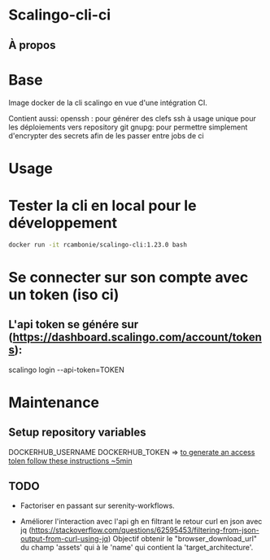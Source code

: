 # Scalingo-cli-ci

## À propos

# Base
Image docker de la cli scalingo en vue d'une intégration CI.

Contient aussi:
openssh : pour générer des clefs ssh à usage unique pour les déploiements vers repository git
gnupg: pour permettre simplement d'encrypter des secrets afin de les passer entre jobs de ci

# Usage 
# Tester la cli en local pour le développement
```sh
docker run -it rcambonie/scalingo-cli:1.23.0 bash
```

# Se connecter sur son compte avec un token (iso ci) 
## L'api token se génére sur (https://dashboard.scalingo.com/account/tokens):
scalingo login --api-token=TOKEN

# Maintenance
## Setup repository variables
DOCKERHUB_USERNAME
DOCKERHUB_TOKEN => [to generate an access tolen follow these instructions ~5min](https://docs.docker.com/docker-hub/access-tokens/)

## TODO
- Factoriser en passant sur serenity-workflows.

- Améliorer l'interaction avec l'api gh en filtrant le retour curl en json avec jq (https://stackoverflow.com/questions/62595453/filtering-from-json-output-from-curl-using-jq)
  Objectif obtenir le "browser_download_url" du champ 'assets' qui à le 'name' qui contient la 'target_architecture'.

